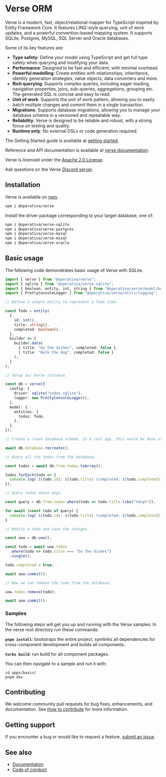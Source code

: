 # Verse ORM

Verse is a modern, fast, object/relational mapper for TypeScript inspired by Entity Framework Core. It features LINQ-style querying, unit of work updates, and a powerful convention-based mapping system. It supports SQLite, Postgres, MySQL, SQL Server and Oracle databases.

Some of its key features are:

- **Type safety**: Define your model using TypeScript and get full type safety when querying and modifying your data.
- **Performance**: Designed to be fast and efficient, with minimal overhead.
- **Powerful modelling**: Create entities with relationships, inheritance, identity generation strategies, value
  objects, data converters and more.
- **Rich querying**: Supports complex queries, including eager-loading, navigation properties, joins, sub-queries,
  aggregations, grouping etc. The generated SQL is concise and easy to read.
- **Unit of work**: Supports the unit of work pattern, allowing you to easily batch multiple changes and commit them
  in a single transaction.
- **Migrations**: Supports database migrations, allowing you to manage your database schema in a versioned and
  repeatable way.
- **Reliability**: Verse is designed to be reliable and robust, with a strong focus on testing and quality.
- **Runtime only**: No external DSLs or code generation required.

The Getting Started guide is available at [getting started](https://verse.operativa.dev/docs/ref/Tutorials/getting-started).

Reference and API documentation is available at [verse documentation](https://operativa-dev.github.io/verse).

Verse is licensed under the [Apache 2.0 License](https://www.apache.org/licenses/LICENSE-2.0).

Ask questions on the Verse [Discord server](https://discord.gg/r2Zcuq7xpR).

## Installation

Verse is available on [npm](https://www.npmjs.com/package/@operativa/verse).

```bash
npm i @operativa/verse
```

Install the driver package corresponding to your target database, one of:

```bash
npm i @operativa/verse-sqlite
npm i @operativa/verse-postgres
npm i @operativa/verse-mysql
npm i @operativa/verse-mssql
npm i @operativa/verse-oracle
```

## Basic usage

The following code demonstrates basic usage of Verse with SQLite.

```ts include ./apps/snippets/src/basic.ts
import { verse } from "@operativa/verse";
import { sqlite } from "@operativa/verse-sqlite";
import { boolean, entity, int, string } from "@operativa/verse/model/builder";
import { PrettyConsoleLogger } from "@operativa/verse/utils/logging";

// Define a simple entity to represent a Todo item.

const Todo = entity(
  {
    id: int(),
    title: string(),
    completed: boolean(),
  },
  builder => {
    builder.data(
      { title: "Do the dishes", completed: false },
      { title: "Walk the dog", completed: false }
    );
  }
);

// Setup our Verse instance.

const db = verse({
  config: {
    driver: sqlite("todos.sqlite"),
    logger: new PrettyConsoleLogger(),
  },
  model: {
    entities: {
      todos: Todo,
    },
  },
});

// Create a clean database schema. In a real app, this would be done using migrations.

await db.database.recreate();

// Query all the todos from the database.

const todos = await db.from.todos.toArray();

todos.forEach(todo => {
  console.log(`${todo.id}: ${todo.title} (completed: ${todo.completed})`);
});

// Query todos about dogs.

const query = db.from.todos.where(todo => todo.title.like("%dog%"));

for await (const todo of query) {
  console.log(`${todo.id}: ${todo.title} (completed: ${todo.completed})`);
}

// Modify a todo and save the changes.

const uow = db.uow();

const todo = await uow.todos
  .where(todo => todo.title === "Do the dishes")
  .single();

todo.completed = true;

await uow.commit();

// Now we can remove the todo from the database.

uow.todos.remove(todo);

await uow.commit();
```

### Samples

The following steps will get you up and running with the Verse samples:
In the verse root directory run these commands:

**`pnpm install`**: bootstraps the entire project, symlinks all dependencies for
cross-component development and builds all components.

**`turbo build`**: run build for all component packages.

You can then navigate to a sample and run it with:

```
cd apps/basic/
pnpm dev
```

## Contributing

We welcome community pull requests for bug fixes, enhancements, and documentation. See [How to contribute](../../CONTRIBUTING.md) for more information.

## Getting support

If you encounter a bug or would like to request a feature, [submit an issue](https://github.com/operativa-dev/verse/issues/new/choose).

## See also

- [Documentation](https://operativa-dev.github.io/verse)
- [Code of conduct](../../CODE_OF_CONDUCT.md)
